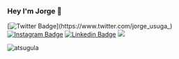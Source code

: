 ### Hey I'm Jorge 👋
[![Twitter Badge](https://img.shields.io/badge/-Jorge_usuga-blue?style=flat&logo=Twitter&logoColor=white&link=https://www.twitter.com/jorge_usuga_)](https://www.twitter.com/jorge_usuga_)
[![Instagram Badge](https://img.shields.io/badge/-@Jorge_usuga-purple?style=flat&logo=instagram&logoColor=white&link=https://instagram.com/jlim_slam/)](https://instagram.com/_jorge_usuga)
[![Linkedin Badge](https://img.shields.io/badge/-Jorge_usuga-blue?style=flat&logo=Linkedin&logoColor=white&link=https://www.linkedin.com/in/jusuga/)](https://www.linkedin.com/in/jusuga/)
![](https://visitor-badge.glitch.me/badge?page_id=atsugula.atsugula)
<!--
**TheGeorgeZ/TheGeorgeZ** is a ✨ _special_ ✨ repository because its `README.md` (this file) appears on your GitHub profile.

Here are some ideas to get you started:

- 🔭 I’m currently working on ...
- 🌱 I’m currently learning ...
- 👯 I’m looking to collaborate on ...
- 🤔 I’m looking for help with ...
- 💬 Ask me about ...
- 📫 How to reach me: ...
- 😄 Pronouns: ...
- ⚡ Fun fact: ...
-->
<p align="left"> <img src="https://github-readme-stats.vercel.app/api?username=atsugula&show_icons=true&theme=gotham&hide=contribs,prs" alt="atsugula" />
